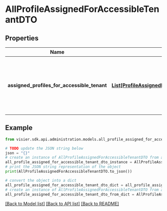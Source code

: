 # AllProfileAssignedForAccessibleTenantDTO


## Properties

Name | Type | Description | Notes
------------ | ------------- | ------------- | -------------
**assigned_profiles_for_accessible_tenant** | [**List[ProfileAssignedForAccessibleTenantDTO]**](ProfileAssignedForAccessibleTenantDTO.md) | A list of objects representing the user profiles assigned to the user and their validity range. | [optional] 

## Example

```python
from visier.sdk.api.administration.models.all_profile_assigned_for_accessible_tenant_dto import AllProfileAssignedForAccessibleTenantDTO

# TODO update the JSON string below
json = "{}"
# create an instance of AllProfileAssignedForAccessibleTenantDTO from a JSON string
all_profile_assigned_for_accessible_tenant_dto_instance = AllProfileAssignedForAccessibleTenantDTO.from_json(json)
# print the JSON string representation of the object
print(AllProfileAssignedForAccessibleTenantDTO.to_json())

# convert the object into a dict
all_profile_assigned_for_accessible_tenant_dto_dict = all_profile_assigned_for_accessible_tenant_dto_instance.to_dict()
# create an instance of AllProfileAssignedForAccessibleTenantDTO from a dict
all_profile_assigned_for_accessible_tenant_dto_from_dict = AllProfileAssignedForAccessibleTenantDTO.from_dict(all_profile_assigned_for_accessible_tenant_dto_dict)
```
[[Back to Model list]](../README.md#documentation-for-models) [[Back to API list]](../README.md#documentation-for-api-endpoints) [[Back to README]](../README.md)


